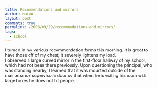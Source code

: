 ```yaml
---
title: Recommendations and mirrors
author: Harpo
layout: post
comments: true
permalink: /2008/09/29/recommendations-and-mirrors/
tags:
  - school
---
```

I turned in my various recommendation forms this morning. It is great to have those off of my chest; it severely lightens my load.  
I observed a large curved mirror in the first-floor hallway of my school, which had not been there previously. Upon questioning the principal, who was standing nearby, I learned that it was mounted outside of the maintenance supervisor&#8217;s door so that when he is exiting his room with large boxes he does not hit people.